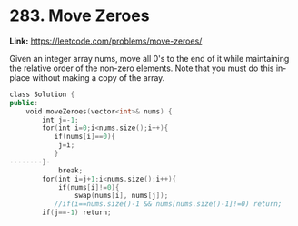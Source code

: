 # 283. Move Zeroes

**Link:** https://leetcode.com/problems/move-zeroes/

Given an integer array nums, move all 0's to the end of it while maintaining the relative order of the non-zero elements. Note that you must do this in-place without making a copy of the array.

```cpp
class Solution {
public:
    void moveZeroes(vector<int>& nums) {
        int j=-1;
        for(int i=0;i<nums.size();i++){
           if(nums[i]==0){
            j=i;
           }
·‌·‌·‌·‌·‌·‌·‌·‌}·‌
            break;
        for(int i=j+1;i<nums.size();i++){
            if(nums[i]!=0){
                swap(nums[i], nums[j]);
           //if(i==nums.size()-1 && nums[nums.size()-1]!=0) return;
        if(j==-1) return;
```
